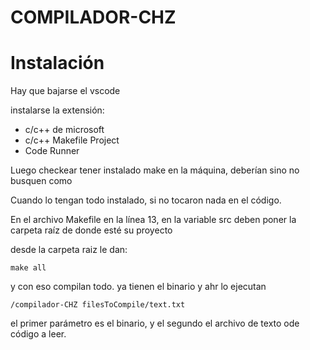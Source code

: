 # COMPILADOR-CHZ

# Instalación

Hay que bajarse el vscode

instalarse la extensión:
- c/c++ de microsoft
- c/c++ Makefile Project
- Code Runner

Luego checkear tener instalado make en la máquina, deberían sino no busquen como

Cuando lo tengan todo instalado, si no tocaron nada en el código.  

En el archivo Makefile en la línea 13, en la variable src deben poner la carpeta raíz de donde esté su proyecto

desde la carpeta raiz le dan:

```make
make all
```

y con eso compilan todo. ya tienen el binario y ahr lo ejecutan

```
/compilador-CHZ filesToCompile/text.txt 
```
el primer parámetro es el binario, y el segundo el archivo de texto ode código a leer.